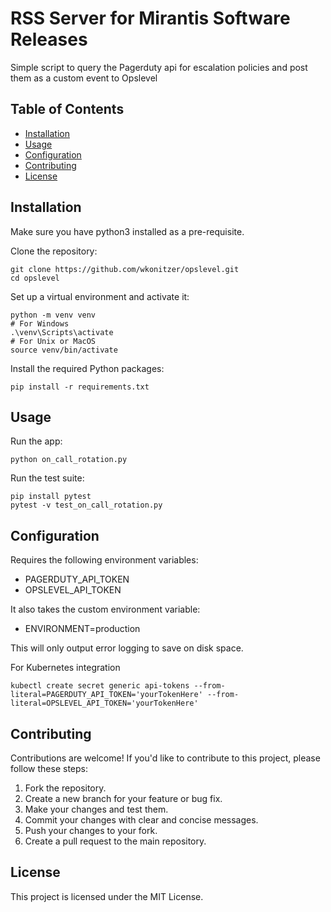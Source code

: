 # RSS Server for Mirantis Software Releases

Simple script to query the Pagerduty api for escalation policies and post them as a custom event to Opslevel


## Table of Contents

- [Installation](#installation)
- [Usage](#usage)
- [Configuration](#configuration)
- [Contributing](#contributing)
- [License](#license)

## Installation

Make sure you have python3 installed as a pre-requisite.

Clone the repository:
```shell
git clone https://github.com/wkonitzer/opslevel.git
cd opslevel
```

Set up a virtual environment and activate it:

```shell
python -m venv venv
# For Windows
.\venv\Scripts\activate
# For Unix or MacOS
source venv/bin/activate
```

Install the required Python packages:
```shell
pip install -r requirements.txt
```

## Usage

Run the app:

```shell
python on_call_rotation.py
```

Run the test suite:
```shell
pip install pytest
pytest -v test_on_call_rotation.py
```

## Configuration

Requires the following environment variables:

- PAGERDUTY_API_TOKEN
- OPSLEVEL_API_TOKEN

It also takes the custom environment variable:
- ENVIRONMENT=production

This will only output error logging to save on disk space.

For Kubernetes integration
```shell
kubectl create secret generic api-tokens --from-literal=PAGERDUTY_API_TOKEN='yourTokenHere' --from-literal=OPSLEVEL_API_TOKEN='yourTokenHere'
```

## Contributing

Contributions are welcome! If you'd like to contribute to this project, please follow these steps:

1. Fork the repository.
2. Create a new branch for your feature or bug fix.
3. Make your changes and test them.
4. Commit your changes with clear and concise messages.
5. Push your changes to your fork.
6. Create a pull request to the main repository.

## License

This project is licensed under the MIT License.